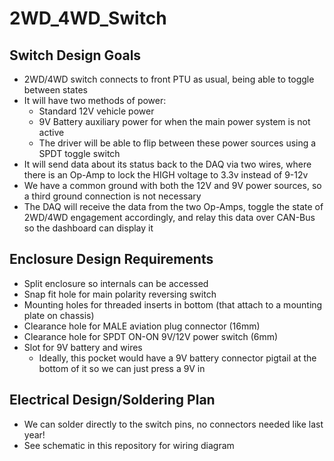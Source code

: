# 2WD_4WD_Switch

## Switch Design Goals

* 2WD/4WD switch connects to front PTU as usual, being able to toggle between states
* It will have two methods of power:
  * Standard 12V vehicle power
  * 9V Battery auxiliary power for when the main power system is not active
  * The driver will be able to flip between these power sources using a SPDT toggle switch 
* It will send data about its status back to the DAQ via two wires, where there is an Op-Amp to lock the HIGH voltage to 3.3v instead of 9-12v
* We have a common ground with both the 12V and 9V power sources, so a third ground connection is not necessary
* The DAQ will receive the data from the two Op-Amps, toggle the state of 2WD/4WD engagement accordingly, and relay this data over CAN-Bus so the dashboard can display it

## Enclosure Design Requirements

* Split enclosure so internals can be accessed
* Snap fit hole for main polarity reversing switch
* Mounting holes for threaded inserts in bottom (that attach to a mounting plate on chassis)
* Clearance hole for MALE aviation plug connector (16mm)
* Clearance hole for SPDT ON-ON 9V/12V power switch (6mm)
* Slot for 9V battery and wires
   * Ideally, this pocket would have a 9V battery connector pigtail at the bottom of it so we can just press a 9V in

## Electrical Design/Soldering Plan

* We can solder directly to the switch pins, no connectors needed like last year!
* See schematic in this repository for wiring diagram

